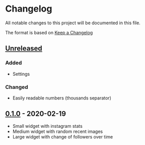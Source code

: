 # Changelog

All notable changes to this project will be documented in this file.

The format is based on [Keep a Changelog](https://keepachangelog.com/en/1.0.0/)

## [Unreleased]

### Added

- Settings

### Changed

- Easily readable numbers (thousands separator)

## [0.1.0] - 2020-02-19

- Small widget with instagram stats
- Medium widget with random recent images
- Large widget with change of followers over time

[Unreleased]: https://github.com/wiebecommajonas/instgram-widget/compare/v0.1.0...HEAD
[0.1.0]: https://github.com/wiebecommajonas/instagram-widget/releases/tag/v0.1.0
